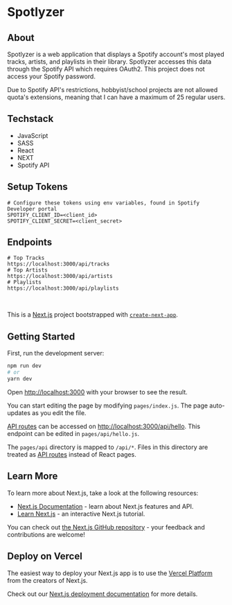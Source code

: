 # Spotlyzer

## About

Spotlyzer is a web application that displays a Spotify account's most played tracks, artists, and playlists in their library. Spotlyzer accesses this data through the Spotify API which requires OAuth2. This project does not access your Spotify password.

Due to Spotify API's restrictions, hobbyist/school projects are not allowed quota's extensions, meaning that I can have a maximum of 25 regular users.

## Techstack

- JavaScript
- SASS
- React
- NEXT
- Spotify API

## Setup Tokens

```
# Configure these tokens using env variables, found in Spotify Developer portal
SPOTIFY_CLIENT_ID=<client_id>
SPOTIFY_CLIENT_SECRET=<client_secret>
```

## Endpoints

```
# Top Tracks
https://localhost:3000/api/tracks
# Top Artists
https://localhost:3000/api/artists
# Playlists
https://localhost:3000/api/playlists

```

<br/>

This is a [Next.js](https://nextjs.org/) project bootstrapped with [`create-next-app`](https://github.com/vercel/next.js/tree/canary/packages/create-next-app).

## Getting Started

First, run the development server:

```bash
npm run dev
# or
yarn dev
```

Open [http://localhost:3000](http://localhost:3000) with your browser to see the result.

You can start editing the page by modifying `pages/index.js`. The page auto-updates as you edit the file.

[API routes](https://nextjs.org/docs/api-routes/introduction) can be accessed on [http://localhost:3000/api/hello](http://localhost:3000/api/hello). This endpoint can be edited in `pages/api/hello.js`.

The `pages/api` directory is mapped to `/api/*`. Files in this directory are treated as [API routes](https://nextjs.org/docs/api-routes/introduction) instead of React pages.

## Learn More

To learn more about Next.js, take a look at the following resources:

- [Next.js Documentation](https://nextjs.org/docs) - learn about Next.js features and API.
- [Learn Next.js](https://nextjs.org/learn) - an interactive Next.js tutorial.

You can check out [the Next.js GitHub repository](https://github.com/vercel/next.js/) - your feedback and contributions are welcome!

## Deploy on Vercel

The easiest way to deploy your Next.js app is to use the [Vercel Platform](https://vercel.com/new?utm_medium=default-template&filter=next.js&utm_source=create-next-app&utm_campaign=create-next-app-readme) from the creators of Next.js.

Check out our [Next.js deployment documentation](https://nextjs.org/docs/deployment) for more details.
